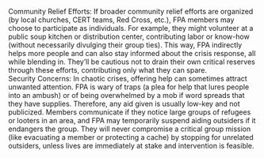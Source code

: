 Community Relief Efforts: If broader community relief efforts are organized (by local churches, CERT teams, Red Cross, etc.), FPA members may choose to participate as individuals. For example, they might volunteer at a public soup kitchen or distribution center, contributing labor or know-how (without necessarily divulging their group ties). This way, FPA indirectly helps more people and can also stay informed about the crisis response, all while blending in. They’ll be cautious not to drain their own critical reserves through these efforts, contributing only what they can spare.  
Security Concerns: In chaotic crises, offering help can sometimes attract unwanted attention. FPA is wary of traps (a plea for help that lures people into an ambush) or of being overwhelmed by a mob if word spreads that they have supplies. Therefore, any aid given is usually low-key and not publicized. Members communicate if they notice large groups of refugees or looters in an area, and FPA may temporarily suspend aiding outsiders if it endangers the group. They will never compromise a critical group mission (like evacuating a member or protecting a cache) by stopping for unrelated outsiders, unless lives are immediately at stake and intervention is feasible.